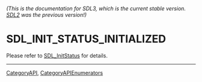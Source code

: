 ###### (This is the documentation for SDL3, which is the current stable version. [SDL2](https://wiki.libsdl.org/SDL2/) was the previous version!)
# SDL_INIT_STATUS_INITIALIZED

Please refer to [SDL_InitStatus](SDL_InitStatus) for details.

----
[CategoryAPI](CategoryAPI), [CategoryAPIEnumerators](CategoryAPIEnumerators)


